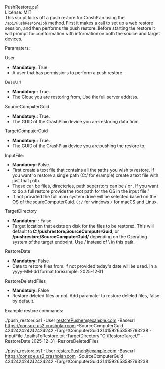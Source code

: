 PushRestore.ps1  
License: MIT  
This script kicks off a push restore for CrashPlan using the `/api/PushRestoreJob` method. First it makes a call to set up a web restore session, and then performs the push restore. Before starting the restore it will prompt for comformation with information on both the source and target devices.  
  
Paramaters:  
  
User  
- **Mandatory:** True.  
- A user that has permissions to perform a push restore.  

BaseUrl  
- **Mandatory:**: True.  
- The Cloud you are restoring from, Use the full server address.

SourceComputerGuid  
- **Mandatory:**: True.  
- The GUID of the CrashPlan device you are restoring data from.  

TargetComputerGuid  
- **Mandatory:**: True.  
- The GUID of the CrashPlan device you are pushing the restore to.  

InputFile:  
- **Mandatory:**  False.  
- First create a text file that contains all the paths you wish to restore. If you want to restore a single path (C:/ for example) create a text file with just that path.  
- These can be files, directories, path seperators can be / or \. If you want to do a full restore provide the root path for the OS in the input file."  
- If not provided the full main system drive will be selected based on the OS of the soureComputerGuid. `C:/` for windows `/` for macOS and Linux.

TargetDirectory  
- **Mandatory:** : False  
- Target location that exists on disk for the files to be restored. This will default to **C:/pushrestore/SourceComputerGuid**, or **/pushrestore/SourceComputerGuid/** depending on the Operating system of the target endpoint.  Use / instead of \ in this path.  

RestoreDate
- **Mandatory:** False
- Date to restore files from. If not provided today's date will be used. In a yyyy-MM-dd format forexample: 2025-12-31

RestoreDeletedFiles
- **Mandatory:** False
- Restore deleted files or not. Add paramater to restore deleted files, false by default.

Example restore commands:  
  
./push_restore.ps1 -User restorePusher@example.com -Baseurl https://console.us2.crashplan.com -SourceComputerGuid 424242424242424242 -TargetComputerGuid 3141592653589793238 -inputFile .\pathsToRestore.txt -TargetDirectory "C:/RestoreTarget/" -RestoreDate 2025-12-31 -RestoreDeletedFiles

./push_restore.ps1 -User restorePusher@example.com -Baseurl https://console.us2.crashplan.com -SourceComputerGuid 424242424242424242 -TargetComputerGuid 3141592653589793238  
